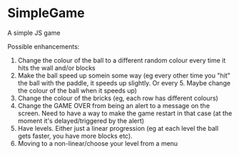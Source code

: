 # SimpleGame

A simple JS game

Possible enhancements:

1. Change the colour of the ball to a different random colour every time it hits the wall and/or blocks
2. Make the ball speed up somein some way (eg every other time you "hit" the ball with the paddle, it speeds up slightly. Or every 5. Maybe change the colour of the ball when it speeds up)
3. Change the colour of the bricks (eg, each row has different colours)
4. Change the GAME OVER from being an alert to a message on the screen. Need to have a way to make the game restart in that case (at the moment it's delayed/triggered by the alert)
5. Have levels. Either just a linear progression (eg at each level the ball gets faster, you have more blocks etc).
6. Moving to a non-linear/choose your level from a menu
